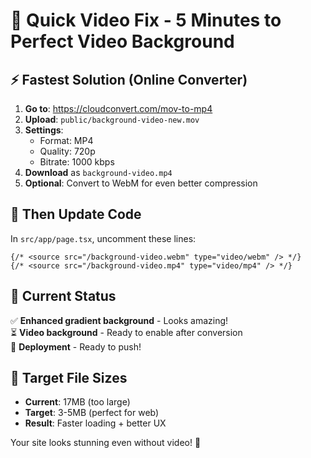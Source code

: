 # 🎥 Quick Video Fix - 5 Minutes to Perfect Video Background

## ⚡ Fastest Solution (Online Converter)

1. **Go to**: https://cloudconvert.com/mov-to-mp4
2. **Upload**: `public/background-video-new.mov` 
3. **Settings**:
   - Format: MP4
   - Quality: 720p  
   - Bitrate: 1000 kbps
4. **Download** as `background-video.mp4`
5. **Optional**: Convert to WebM for even better compression

## 🔧 Then Update Code

In `src/app/page.tsx`, uncomment these lines:
```tsx
{/* <source src="/background-video.webm" type="video/webm" /> */}
{/* <source src="/background-video.mp4" type="video/mp4" /> */}
```

## 📱 Current Status
✅ **Enhanced gradient background** - Looks amazing!  
⏳ **Video background** - Ready to enable after conversion  
🚀 **Deployment** - Ready to push!

## 🎯 Target File Sizes
- **Current**: 17MB (too large)
- **Target**: 3-5MB (perfect for web)
- **Result**: Faster loading + better UX

Your site looks stunning even without video! 🌟 
